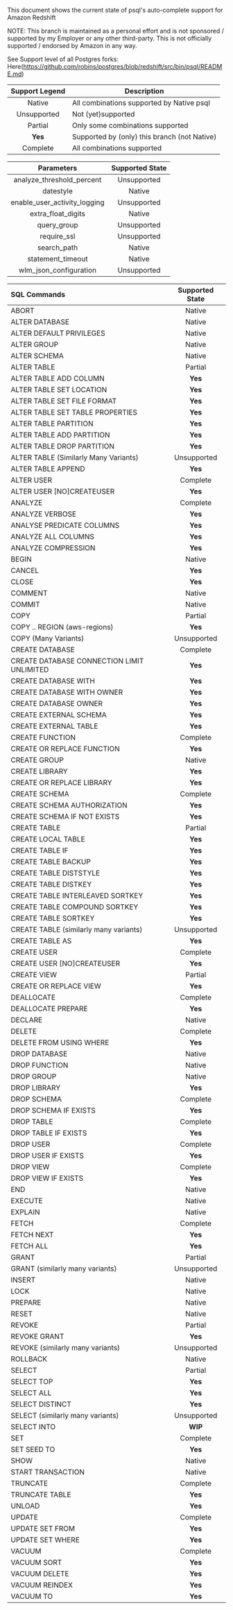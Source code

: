 This document shows the current state of psql's auto-complete support for Amazon Redshift

NOTE: This branch is maintained as a personal effort and is not sponsored / supported by my Employer or any other third-party. This is not officially supported / endorsed by Amazon in any way.

See Support level of all Postgres forks: Here(https://github.com/robins/postgres/blob/redshift/src/bin/psql/README.md)

Support Legend | Description
:-------------:| -----------
Native | All combinations supported by Native psql
Unsupported | Not (yet)supported
Partial | Only some combinations supported
**Yes** | Supported by (only) this branch (not Native)
Complete | All combinations supported



Parameters | Supported State
:---------:|:--------------:
analyze_threshold_percent | Unsupported
datestyle | Native
enable_user_activity_logging | Unsupported
extra_float_digits | Native
query_group | Unsupported
require_ssl | Unsupported
search_path | Native
statement_timeout | Native
wlm_json_configuration | Unsupported



SQL Commands | Supported State
:----------- |:--------------:
ABORT | Native
ALTER DATABASE | Native
ALTER DEFAULT PRIVILEGES | Native
ALTER GROUP | Native
ALTER SCHEMA | Native
ALTER TABLE | Partial
ALTER TABLE ADD COLUMN | **Yes**
ALTER TABLE SET LOCATION | **Yes**
ALTER TABLE SET FILE FORMAT | **Yes**
ALTER TABLE SET TABLE PROPERTIES | **Yes**
ALTER TABLE PARTITION | **Yes**
ALTER TABLE ADD PARTITION | **Yes**
ALTER TABLE DROP PARTITION | **Yes**
ALTER TABLE (Similarly Many Variants) | Unsupported
ALTER TABLE APPEND | **Yes**
ALTER USER | Complete
ALTER USER [NO]CREATEUSER | **Yes**
ANALYZE | Complete
ANALYZE VERBOSE | **Yes**
ANALYSE PREDICATE COLUMNS | **Yes**
ANALYZE ALL COLUMNS | **Yes**
ANALYZE COMPRESSION | **Yes**
BEGIN | Native
CANCEL | **Yes**
CLOSE | **Yes**
COMMENT | Native
COMMIT | Native
COPY | Partial
COPY .. REGION (aws-regions) | **Yes**
COPY (Many Variants) | Unsupported
CREATE DATABASE | Complete
CREATE DATABASE CONNECTION LIMIT UNLIMITED | **Yes**
CREATE DATABASE WITH | **Yes**
CREATE DATABASE WITH OWNER | **Yes**
CREATE DATABASE OWNER | **Yes**
CREATE EXTERNAL SCHEMA | **Yes**
CREATE EXTERNAL TABLE | **Yes**
CREATE FUNCTION | Complete
CREATE OR REPLACE FUNCTION | **Yes**
CREATE GROUP | Native
CREATE LIBRARY | **Yes**
CREATE OR REPLACE LIBRARY | **Yes**
CREATE SCHEMA | Complete
CREATE SCHEMA AUTHORIZATION | **Yes**
CREATE SCHEMA IF NOT EXISTS | **Yes**
CREATE TABLE | Partial
CREATE LOCAL TABLE | **Yes**
CREATE TABLE IF | **Yes**
CREATE TABLE BACKUP | **Yes**
CREATE TABLE DISTSTYLE | **Yes**
CREATE TABLE DISTKEY | **Yes**
CREATE TABLE INTERLEAVED SORTKEY | **Yes**
CREATE TABLE COMPOUND SORTKEY | **Yes**
CREATE TABLE SORTKEY | **Yes**
CREATE TABLE (similarly many variants) | Unsupported
CREATE TABLE AS | **Yes**
CREATE USER | Complete
CREATE USER [NO]CREATEUSER | **Yes**
CREATE VIEW | Partial
CREATE OR REPLACE VIEW | **Yes**
DEALLOCATE | Complete
DEALLOCATE PREPARE | **Yes**
DECLARE | Native
DELETE | Complete
DELETE FROM USING WHERE | **Yes**
DROP DATABASE | Native
DROP FUNCTION | Native
DROP GROUP | Native
DROP LIBRARY | **Yes**
DROP SCHEMA | Complete
DROP SCHEMA IF EXISTS | **Yes**
DROP TABLE | Complete
DROP TABLE IF EXISTS | **Yes**
DROP USER | Complete
DROP USER IF EXISTS | **Yes**
DROP VIEW | Complete
DROP VIEW IF EXISTS | **Yes**
END | Native
EXECUTE | Native
EXPLAIN | Native
FETCH | Complete
FETCH NEXT | **Yes**
FETCH ALL | **Yes**
GRANT | Partial
GRANT (similarly many variants) | Unsupported
INSERT | Native
LOCK | Native
PREPARE | Native
RESET | Native
REVOKE | Partial
REVOKE GRANT | **Yes**
REVOKE (similarly many variants) | Unsupported
ROLLBACK | Native
SELECT | Partial
SELECT TOP | **Yes**
SELECT ALL | **Yes**
SELECT DISTINCT | **Yes**
SELECT (similarly many variants) | Unsupported
SELECT INTO | **WIP**
SET | Complete
SET SEED TO | **Yes**
SHOW | Native
START TRANSACTION | Native
TRUNCATE | Complete
TRUNCATE TABLE | **Yes**
UNLOAD | **Yes**
UPDATE | Complete
UPDATE SET FROM | **Yes**
UPDATE SET WHERE | **Yes**
VACUUM | Complete
VACUUM SORT | **Yes**
VACUUM DELETE | **Yes**
VACUUM REINDEX | **Yes**
VACUUM TO | **Yes**



